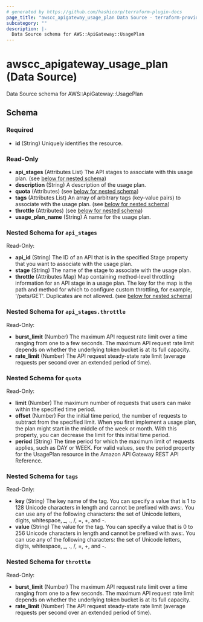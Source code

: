 ```yaml
---
# generated by https://github.com/hashicorp/terraform-plugin-docs
page_title: "awscc_apigateway_usage_plan Data Source - terraform-provider-awscc"
subcategory: ""
description: |-
  Data Source schema for AWS::ApiGateway::UsagePlan
---
```


# awscc_apigateway_usage_plan (Data Source)

Data Source schema for AWS::ApiGateway::UsagePlan



<!-- schema generated by tfplugindocs -->
## Schema

### Required

- **id** (String) Uniquely identifies the resource.

### Read-Only

- **api_stages** (Attributes List) The API stages to associate with this usage plan. (see [below for nested schema](#nestedatt--api_stages))
- **description** (String) A description of the usage plan.
- **quota** (Attributes) (see [below for nested schema](#nestedatt--quota))
- **tags** (Attributes List) An array of arbitrary tags (key-value pairs) to associate with the usage plan. (see [below for nested schema](#nestedatt--tags))
- **throttle** (Attributes) (see [below for nested schema](#nestedatt--throttle))
- **usage_plan_name** (String) A name for the usage plan.

<a id="nestedatt--api_stages"></a>
### Nested Schema for `api_stages`

Read-Only:

- **api_id** (String) The ID of an API that is in the specified Stage property that you want to associate with the usage plan.
- **stage** (String) The name of the stage to associate with the usage plan.
- **throttle** (Attributes Map) Map containing method-level throttling information for an API stage in a usage plan. The key for the map is the path and method for which to configure custom throttling, for example, '/pets/GET'. Duplicates are not allowed. (see [below for nested schema](#nestedatt--api_stages--throttle))

<a id="nestedatt--api_stages--throttle"></a>
### Nested Schema for `api_stages.throttle`

Read-Only:

- **burst_limit** (Number) The maximum API request rate limit over a time ranging from one to a few seconds. The maximum API request rate limit depends on whether the underlying token bucket is at its full capacity.
- **rate_limit** (Number) The API request steady-state rate limit (average requests per second over an extended period of time).



<a id="nestedatt--quota"></a>
### Nested Schema for `quota`

Read-Only:

- **limit** (Number) The maximum number of requests that users can make within the specified time period.
- **offset** (Number) For the initial time period, the number of requests to subtract from the specified limit. When you first implement a usage plan, the plan might start in the middle of the week or month. With this property, you can decrease the limit for this initial time period.
- **period** (String) The time period for which the maximum limit of requests applies, such as DAY or WEEK. For valid values, see the period property for the UsagePlan resource in the Amazon API Gateway REST API Reference.


<a id="nestedatt--tags"></a>
### Nested Schema for `tags`

Read-Only:

- **key** (String) The key name of the tag. You can specify a value that is 1 to 128 Unicode characters in length and cannot be prefixed with aws:. You can use any of the following characters: the set of Unicode letters, digits, whitespace, _, ., /, =, +, and -.
- **value** (String) The value for the tag. You can specify a value that is 0 to 256 Unicode characters in length and cannot be prefixed with aws:. You can use any of the following characters: the set of Unicode letters, digits, whitespace, _, ., /, =, +, and -.


<a id="nestedatt--throttle"></a>
### Nested Schema for `throttle`

Read-Only:

- **burst_limit** (Number) The maximum API request rate limit over a time ranging from one to a few seconds. The maximum API request rate limit depends on whether the underlying token bucket is at its full capacity.
- **rate_limit** (Number) The API request steady-state rate limit (average requests per second over an extended period of time).


